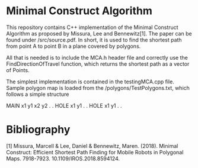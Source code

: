 # Minimal Construct Algorithm
This repository contains C++ implementation of the Minimal Construct Algorithm as proposed by Missura, Lee and Bennewitz[1]. The paper can be found under /src/source.pdf. In short, it is used to find the shortest path from point A to point B in a plane covered by polygons.

All that is needed is to include the MCA.h header file and correctly use the FindDirectionOfTravel function, which returns the shortest path as a vector of Points.

The simplest implementation is contained in the testingMCA.cpp file. Sample polygon map is loaded from the /polygons/TestPolygons.txt, which follows a simple structure

MAIN
x1
y1
x2
y2
.
.
HOLE
x1
y1
.
.
HOLE
x1
y1
.
.

# Bibliography
[1] Missura, Marcell & Lee, Daniel & Bennewitz, Maren. (2018). Minimal Construct: Efficient Shortest Path Finding for Mobile Robots in Polygonal Maps. 7918-7923. 10.1109/IROS.2018.8594124. 
